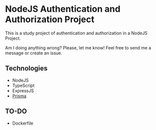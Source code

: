# NodeJS Authentication and Authorization Project

This is a study project of authentication and authorization in a NodeJS Project.

Am I doing anything wrong? Please, let me know! Feel free to send me a message or create an issue.

## Technologies

- NodeJS
- TypeScript
- ExpressJS
- [Prisma](https://www.prisma.io/)

## TO-DO

- Dockerfile
